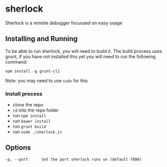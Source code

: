 sherlock
========
Sherlock is a remote debugger focussed on easy usage

## Installing and Running
To be able to run sherlock, you will need to build it. The build process uses grunt, if you have not installed this yet you will need to run the following command:
```
npm install -g grunt-cli
```
Note: you may need to use `sudo` for this

### Install process
* clone the repo
* `cd` into the repo folder
* run `npm install`
* run `bower install`
* run `grunt build`
* run `node ./sherlock.js`

## Options
```
-p, --port      Set the port sherlock runs on (default 7890)
```